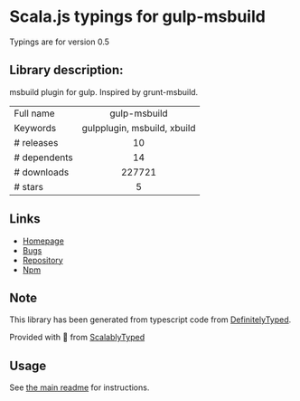 
# Scala.js typings for gulp-msbuild

Typings are for version 0.5

## Library description:
msbuild plugin for gulp. Inspired by grunt-msbuild.

|                    |                 |
| ------------------ | :-------------: |
| Full name          | gulp-msbuild |
| Keywords           | gulpplugin, msbuild, xbuild |
| # releases         | 10 |
| # dependents       | 14 |
| # downloads        | 227721 |
| # stars            | 5 |

## Links
- [Homepage](https://github.com/fluffynuts/gulp-msbuild#readme)
- [Bugs](https://github.com/fluffynuts/gulp-msbuild/issues)
- [Repository](https://github.com/fluffynuts/gulp-msbuild)
- [Npm](https://www.npmjs.com/package/gulp-msbuild)
    


## Note
This library has been generated from typescript code from [DefinitelyTyped](https://definitelytyped.org).

Provided with :purple_heart: from [ScalablyTyped](https://github.com/oyvindberg/ScalablyTyped)

## Usage
See [the main readme](../../readme.md) for instructions.


